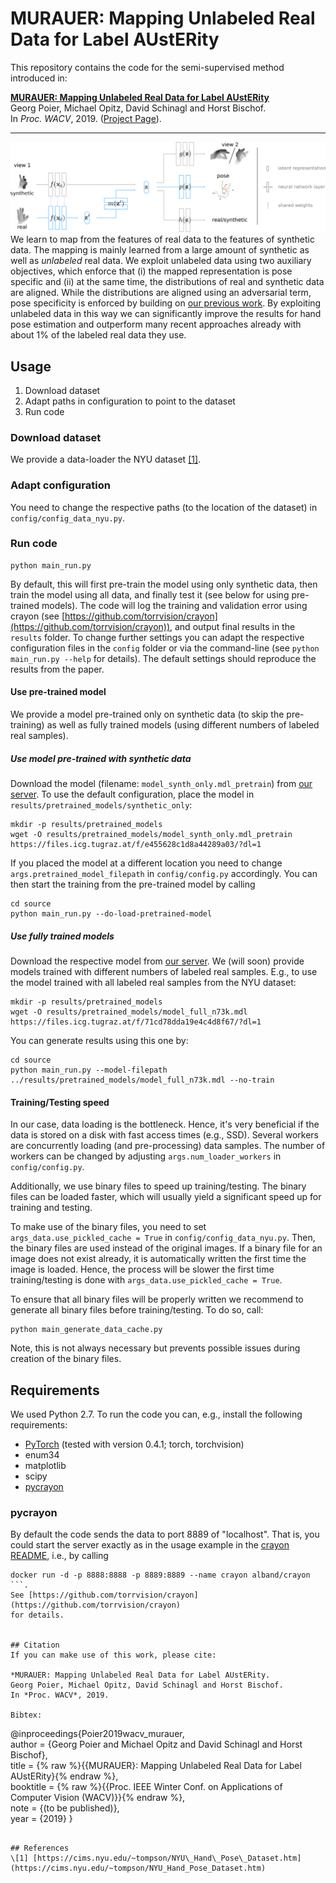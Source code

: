 # MURAUER: Mapping Unlabeled Real Data for Label AUstERity
This repository contains the code for the semi-supervised method introduced in:  

[**MURAUER: Mapping Unlabeled Real Data for Label AUstERity**](https://arxiv.org/abs/1811.09497)  
Georg Poier, Michael Opitz, David Schinagl and Horst Bischof.  
In *Proc. WACV*, 2019. ([Project Page](https://poier.github.io/murauer/)).

---

![Architecture sketch for the introduced system](./docs/images/architecture.png)  
We learn to map from the features of real data to the features of synthetic data. 
The mapping is mainly learned from a large amount of synthetic as well as _unlabeled_ real data. 
We exploit unlabeled data using two auxiliary objectives, 
which enforce that (i) the mapped representation is pose specific and 
(ii) at the same time, the distributions of real and synthetic data are aligned.
While the distributions are aligned using an adversarial term, 
pose specificity is enforced by building on 
[our previous work](https://poier.github.io/PreView/). 
By exploiting unlabeled data in this way 
we can significantly improve the results for hand pose estimation and 
outperform many recent approaches already with about 1% of the labeled real data they use.

## Usage
1. Download dataset
2. Adapt paths in configuration to point to the dataset
3. Run code

### Download dataset
We provide a data-loader the 
NYU dataset [[1]](https://cims.nyu.edu/~tompson/NYU_Hand_Pose_Dataset.htm).

### Adapt configuration 
You need to change the respective paths (to the location of the dataset) 
in `config/config_data_nyu.py`.

### Run code

    python main_run.py

By default, this will first pre-train the model using only synthetic data, then
train the model using all data, and finally test it 
(see below for using pre-trained models).
The code will log the training and validation error using crayon 
(see [https://github.com/torrvision/crayon](https://github.com/torrvision/crayon)),
and output final results in the `results` folder.
To change further settings you can adapt the respective configuration files 
in the `config` folder or via the command-line 
(see `python main_run.py --help` for details). 
The default settings should reproduce the results from the paper.

#### Use pre-trained model
We provide a model pre-trained only on synthetic data (to skip 
the pre-training) as well as fully trained models (using different 
numbers of labeled real samples).

##### Use model pre-trained with synthetic data
Download the model (filename: `model_synth_only.mdl_pretrain`) from 
[our server](https://files.icg.tugraz.at/d/0e6ccba6689040349f21/).
To use the default configuration, place the model in `results/pretrained_models/synthetic_only`:
```
mkdir -p results/pretrained_models
wget -O results/pretrained_models/model_synth_only.mdl_pretrain https://files.icg.tugraz.at/f/e455628c1d8a44289a03/?dl=1
```
If you placed the model at a different location you need to change 
`args.pretrained_model_filepath` in `config/config.py` accordingly. You can then start the training from the pre-trained model by calling
```
cd source
python main_run.py --do-load-pretrained-model
```

##### Use fully trained models
Download the respective model from 
[our server](https://files.icg.tugraz.at/d/0e6ccba6689040349f21/).
We (will soon) provide models trained with different numbers of labeled real samples.
E.g., to use the model trained with all labeled real samples from the NYU dataset:
```
mkdir -p results/pretrained_models
wget -O results/pretrained_models/model_full_n73k.mdl https://files.icg.tugraz.at/f/71cd78dda19e4c4d8f67/?dl=1
```
You can generate results using this one by:
```
cd source
python main_run.py --model-filepath ../results/pretrained_models/model_full_n73k.mdl --no-train
```

#### Training/Testing speed
In our case, data loading is the bottleneck. 
Hence, it's very beneficial if the data is stored on a disk with fast access times (e.g., SSD).
Several workers are concurrently loading (and pre-processing) data samples.
The number of workers can be changed by adjusting `args.num_loader_workers` 
in `config/config.py`.

Additionally, we use binary files to speed up training/testing. 
The binary files can be loaded faster, which will usually yield a significant 
speed up for training and testing. 

To make use of the binary files, you need to set `args_data.use_pickled_cache = True` 
in `config/config_data_nyu.py`. Then, the binary files are used instead of the original images. 
If a binary file for an image does not exist already, it is automatically 
written the first time the image is loaded. 
Hence, the process will be slower the first time training/testing is done with 
`args_data.use_pickled_cache = True`.

To ensure that all binary files will be properly written we recommend to 
generate all binary files before training/testing.
To do so, call:
```
python main_generate_data_cache.py
```
Note, this is not always necessary but prevents possible issues during 
creation of the binary files.

## Requirements
We used Python 2.7.
To run the code you can, e.g., install the following requirements:

 * [PyTorch](http://pytorch.org/) (tested with version 0.4.1; torch, torchvision)
 * enum34
 * matplotlib
 * scipy
 * [pycrayon](https://github.com/torrvision/crayon)

### pycrayon
By default the code sends the data to port 8889 of "localhost". 
That is, you could start the server exactly as in the usage example in the 
[crayon README](https://github.com/torrvision/crayon/blob/master/README.md), 
i.e., by calling
```
docker run -d -p 8888:8888 -p 8889:8889 --name crayon alband/crayon
```.
See [https://github.com/torrvision/crayon](https://github.com/torrvision/crayon) 
for details.


## Citation
If you can make use of this work, please cite:

*MURAUER: Mapping Unlabeled Real Data for Label AUstERity.  
Georg Poier, Michael Opitz, David Schinagl and Horst Bischof.  
In *Proc. WACV*, 2019.

Bibtex:
```
@inproceedings{Poier2019wacv_murauer,  
  author = {Georg Poier and Michael Opitz and David Schinagl and Horst Bischof},  
  title = {% raw %}{{MURAUER}: Mapping Unlabeled Real Data for Label AUstERity}{% endraw %},  
  booktitle = {% raw %}{{Proc. IEEE Winter Conf. on Applications of Computer Vision (WACV)}}{% endraw %},  
  note = {(to be published)},  
  year = {2019}
}
```

## References
\[1] [https://cims.nyu.edu/~tompson/NYU\_Hand\_Pose\_Dataset.htm](https://cims.nyu.edu/~tompson/NYU_Hand_Pose_Dataset.htm)

